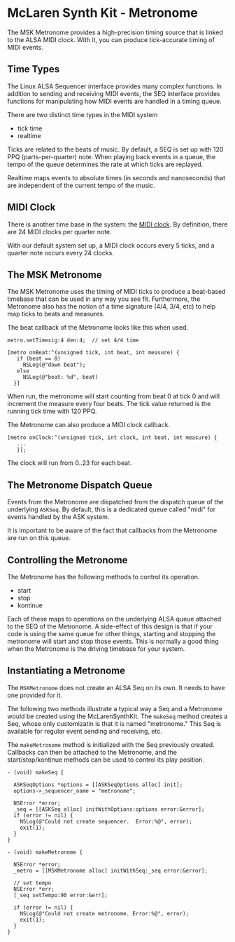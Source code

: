 # McLaren Synth Kit - Metronome

The MSK Metronome provides a high-precision timing source that is linked to the ALSA MIDI clock.  With it, you can produce tick-accurate timing of MIDI events.

## Time Types

The Linux ALSA Sequencer interface provides many complex functions.  In addition to sending and receiving MIDI events, the SEQ interface provides functions for manipulating how MIDI events are handled in a timing queue.

There are two distinct time types in the MIDI system

* tick time
* realtime

Ticks are related to the beats of music.  By default, a SEQ is set up with 120 PPQ (parts-per-quarter) note.  When playing back events in a queue, the tempo of the queue determines the rate at which ticks are replayed.

Realtime maps events to absolute times (in seconds and nanoseconds) that are independent of the current tempo of the music.

## MIDI Clock

There is another time base in the system: the [MIDI clock](https://en.wikipedia.org/wiki/MIDI_beat_clock).  By definition, there are 24 MIDI clocks per quarter note.

With our default system set up, a MIDI clock occurs every 5 ticks, and a quarter note occurs every 24 clocks.

## The MSK Metronome

The MSK Metronome uses the timing of MIDI ticks to produce a beat-based timebase that can be used in any way you see fit.  Furthermore, the Metronome also has the notion of a time signature (4/4, 3/4, etc) to help map ticks to beats and measures.

The beat callback of the Metronome looks like this when used.

``` objc
metro.setTimesig:4 den:4;  // set 4/4 time

[metro onBeat:^(unsigned tick, int beat, int measure) {
   if (beat == 0)
     NSLog(@"down beat");
   else
     NSLog(@"beat: %d", beat)
  }]
```

When run, the metronome will start counting from beat 0 at tick 0 and will increment the measure every four beats.  The tick value returned is the running tick time with 120 PPQ.

The Metronome can also produce a MIDI clock callback.

``` objc
[metro onClock:^(unsigned tick, int clock, int beat, int measure) {
   ...
   }];
```

The clock will run from 0..23 for each beat.

## The Metronome Dispatch Queue

Events from the Metronome are dispatched from the dispatch queue of the underlying `ASKSeq`.  By default, this is a dedicated queue called "midi" for events handled by the ASK system.

It is important to be aware of the fact that callbacks from the Metronome are run on this queue.


## Controlling the Metronome

The Metronome has the following methods to control its operation.

* start
* stop
* kontinue

Each of these maps to operations on the underlying ALSA queue attached to the SEQ of the Metronome.  A side-effect of this design is that if your code is using the same queue for other things, starting and stopping the metronome will start and stop those events.  This is normally a good thing when the Metronome is the driving timebase for your system.

## Instantiating a Metronome

The `MSKMetronome` does not create an ALSA Seq on its own.  It needs to have one provided for it.

The following two methods illustrate a typical way a Seq and a Metronome would be created using the McLarenSynthKit.  The `makeSeq` method creates a Seq, whose only customizatin is that it is named "metronome."  This Seq is available for regular event sending and receiving, etc.

The `makeMetronome` method is initialized with the Seq previously created.  Callbacks can then be attached to the Metronome, and the start/stop/kontinue methods can be used to control its play position.

``` objc
- (void) makeSeq {

  ASKSeqOptions *options = [[ASKSeqOptions alloc] init];
  options->_sequencer_name = "metronome";

  NSError *error;
  _seq = [[ASKSeq alloc] initWithOptions:options error:&error];
  if (error != nil) {
    NSLog(@"Could not create sequencer.  Error:%@", error);
    exit(1);
  }
}

- (void) makeMetronome {

  NSError *error;
  _metro = [[MSKMetronome alloc] initWithSeq:_seq error:&error];

  // set tempo
  NSError *err;
  [_seq setTempo:90 error:&err];

  if (error != nil) {
    NSLog(@"Could not create metronome. Error:%@", error);
    exit(1);
  }
}
```

